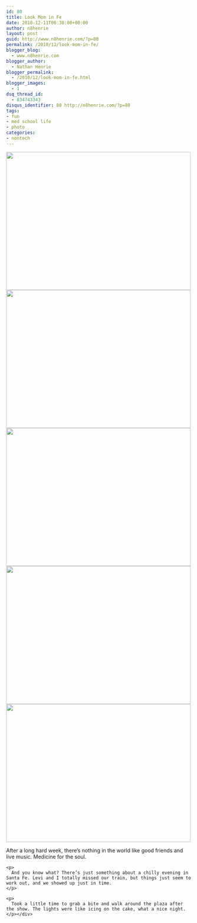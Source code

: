 ```yaml
---
id: 80
title: Look Mom in Fe
date: 2010-12-11T06:38:00+00:00
author: n8henrie
layout: post
guid: http://www.n8henrie.com/?p=80
permalink: /2010/12/look-mom-in-fe/
blogger_blog:
  - www.n8henrie.com
blogger_author:
  - Nathan Henrie
blogger_permalink:
  - /2010/12/look-mom-in-fe.html
blogger_images:
  - 1
dsq_thread_id:
  - 834743343
disqus_identifier: 80 http://n8henrie.com/?p=80
tags:
- fun
- med school life
- photo
categories:
- nontech
---
```

<div>
  <a href="{{ site.url }}/uploads/2012/09/p1841.jpg.scaled5001.jpg"><img src="{{ site.url }}/uploads/2012/09/p1841.jpg.scaled5001.jpg" width="500" height="373" /></a> <a href="{{ site.url }}/uploads/2012/09/p1871.jpg.scaled5001.jpg"><img src="{{ site.url }}/uploads/2012/09/p1871.jpg.scaled5001.jpg" width="500" height="373" /></a> <a href="{{ site.url }}/uploads/2012/09/p1951.jpg.scaled5001.jpg"><img src="{{ site.url }}/uploads/2012/09/p1951.jpg.scaled5001.jpg" width="500" height="373" /></a> <a href="{{ site.url }}/uploads/2012/09/p2061.jpg.scaled5001.jpg"><img src="{{ site.url }}/uploads/2012/09/p2061.jpg.scaled5001.jpg" width="500" height="373" /></a> <a href="{{ site.url }}/uploads/2012/09/p2101.jpg.scaled5001.jpg"><img src="{{ site.url }}/uploads/2012/09/p2101.jpg.scaled5001.jpg" width="500" height="373" /></a> 
  
  <p>
    After a long hard week, there’s nothing in the world like good friends and live music. Medicine for the soul. 
    
    <p>
      And you know what? There’s just something about a chilly evening in Santa Fe. Levi and I totally missed our train, but things just seem to work out, and we showed up just in time.
    </p>
    
    <p>
      Took a little time to grab a bite and walk around the plaza after the show. The lights were like icing on the cake, what a nice night.
    </p></div>